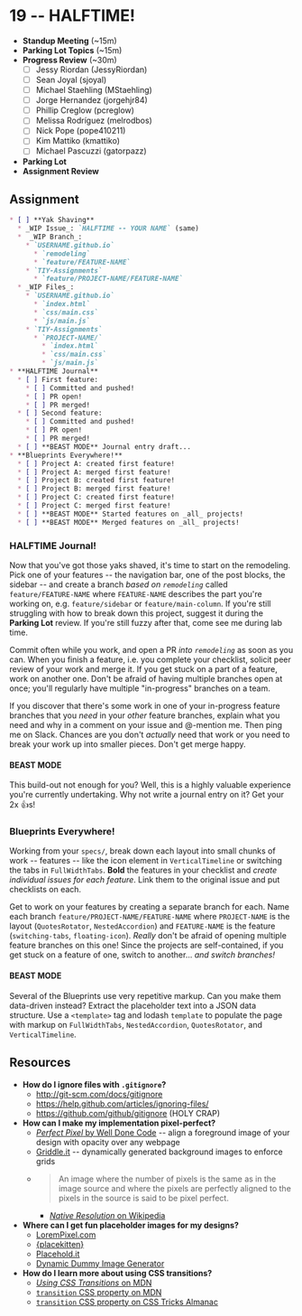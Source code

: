 # 19 -- HALFTIME!

* **Standup Meeting** (~15m)
* **Parking Lot Topics** (~15m)
* **Progress Review** (~30m)
  * [ ] Jessy Riordan (JessyRiordan)
  * [ ] Sean Joyal (sjoyal)
  * [ ] Michael Staehling (MStaehling)
  * [ ] Jorge Hernandez (jorgehjr84)
  * [ ] Phillip Creglow (pcreglow)
  * [ ] Melissa Rodríguez (melrodbos)
  * [ ] Nick Pope (pope410211)
  * [ ] Kim Mattiko (kmattiko)
  * [ ] Michael Pascuzzi (gatorpazz)
* **Parking Lot**
* **Assignment Review**

## Assignment

```markdown
* [ ] **Yak Shaving**
  * _WIP Issue_: `HALFTIME -- YOUR NAME` (same)
  *  _WIP Branch_:
    * `USERNAME.github.io`
      * `remodeling`
      * `feature/FEATURE-NAME`
    * `TIY-Assignments`
      * `feature/PROJECT-NAME/FEATURE-NAME`
  * _WIP Files_:
    * `USERNAME.github.io`
      * `index.html`
      * `css/main.css`
      * `js/main.js`
    * `TIY-Assignments`
      * `PROJECT-NAME/`
        * `index.html`
        * `css/main.css`
        * `js/main.js`
* **HALFTIME Journal**
  * [ ] First feature:
    * [ ] Committed and pushed!
    * [ ] PR open!
    * [ ] PR merged!
  * [ ] Second feature:
    * [ ] Committed and pushed!
    * [ ] PR open!
    * [ ] PR merged!
  * [ ] **BEAST MODE** Journal entry draft...
* **Blueprints Everywhere!**
  * [ ] Project A: created first feature!
  * [ ] Project A: merged first feature!
  * [ ] Project B: created first feature!
  * [ ] Project B: merged first feature!
  * [ ] Project C: created first feature!
  * [ ] Project C: merged first feature!
  * [ ] **BEAST MODE** Started features on _all_ projects!
  * [ ] **BEAST MODE** Merged features on _all_ projects!
```

### HALFTIME Journal!

Now that you've got those yaks shaved, it's time to start on the remodeling. Pick one of your features -- the navigation bar, one of the post blocks, the sidebar -- and create a branch _based on `remodeling`_ called `feature/FEATURE-NAME` where `FEATURE-NAME` describes the part you're working on, e.g. `feature/sidebar` or `feature/main-column`. If you're still struggling with how to break down this project, suggest it during the **Parking Lot** review. If you're still fuzzy after that, come see me during lab time.

Commit often while you work, and open a PR _into `remodeling`_ as soon as you can. When you finish a feature, i.e. you complete your checklist, solicit peer review of your work and merge it. If you get stuck on a part of a feature, work on another one. Don't be afraid of having multiple branches open at once; you'll regularly have multiple "in-progress" branches on a team.

If you discover that there's some work in one of your in-progress feature branches that you _need_ in your _other_ feature branches, explain what you need and why in a comment on your issue and @-mention me. Then ping me on Slack. Chances are you don't _actually_ need that work or you need to break your work up into smaller pieces. Don't get merge happy.

#### BEAST MODE

This build-out not enough for you? Well, this is a highly valuable experience you're currently undertaking. Why not write a journal entry on it? Get your 2x :+1:s!

### Blueprints Everywhere!

Working from your `specs/`, break down each layout into small chunks of work -- features -- like the icon element in `VerticalTimeline` or switching the tabs in `FullWidthTabs`. **Bold** the features in your checklist and _create individual issues for each feature_. Link them to the original issue and put checklists on each.

Get to work on your features by creating a separate branch for each. Name each branch `feature/PROJECT-NAME/FEATURE-NAME` where `PROJECT-NAME` is the layout (`QuotesRotator`, `NestedAccordion`) and `FEATURE-NAME` is the feature (`switching-tabs`, `floating-icon`). _Really_ don't be afraid of opening multiple feature branches on this one! Since the projects are self-contained, if you get stuck on a feature of one, switch to another... _and switch branches!_

#### BEAST MODE

Several of the Blueprints use very repetitive markup. Can you make them data-driven instead? Extract the placeholder text into a JSON data structure. Use a `<template>` tag and lodash `template` to populate the page with markup on `FullWidthTabs`, `NestedAccordion`, `QuotesRotator`, and `VerticalTimeline`.

## Resources

* **How do I ignore files with `.gitignore`?**
  * http://git-scm.com/docs/gitignore
  * https://help.github.com/articles/ignoring-files/
  * https://github.com/github/gitignore (HOLY CRAP)
* **How can I make my implementation pixel-perfect?**
  * [_Perfect Pixel_ by Well Done Code](http://j.mp/1whi5dL) -- align a foreground image of your design with opacity over any webpage
  * [Griddle.it](http://griddle.it) -- dynamically generated background images to enforce grids
  * > An image where the number of pixels is the same as in the image source and where the pixels are perfectly aligned to the pixels in the source is said to be pixel perfect.
    - [_Native Resolution_ on Wikipedia](http://en.wikipedia.org/wiki/Native_resolution)
* **Where can I get fun placeholder images for my designs?**
  * [LoremPixel.com](http://lorempixel.com)
  * [{placekitten}](http://placekitten.com)
  * [Placehold.it](http://placehold.it)
  * [Dynamic Dummy Image Generator](dummyimage.com)
* **How do I learn more about using CSS transitions?**
  * [_Using CSS Transitions_ on MDN](https://developer.mozilla.org/en-US/docs/Web/Guide/CSS/Using_CSS_transitions)
  * [`transition` CSS property on MDN](https://developer.mozilla.org/en-US/docs/Web/CSS/transition)
  * [`transition` CSS property on CSS Tricks Almanac](https://css-tricks.com/almanac/properties/t/transition/)

